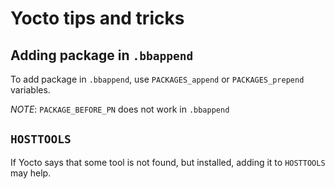 # Yocto tips and tricks

## Adding package in `.bbappend`

To add package in `.bbappend`, use `PACKAGES_append` or `PACKAGES_prepend` variables.

*NOTE*: `PACKAGE_BEFORE_PN` does not work in `.bbappend`

## `HOSTTOOLS`

If Yocto says that some tool is not found, but installed, adding it to `HOSTTOOLS` may help.
